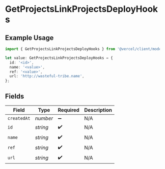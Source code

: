# GetProjectsLinkProjectsDeployHooks

## Example Usage

```typescript
import { GetProjectsLinkProjectsDeployHooks } from '@vercel/client/models/operations';

let value: GetProjectsLinkProjectsDeployHooks = {
  id: '<id>',
  name: '<value>',
  ref: '<value>',
  url: 'http://wasteful-tribe.name',
};
```

## Fields

| Field       | Type     | Required           | Description |
| ----------- | -------- | ------------------ | ----------- |
| `createdAt` | _number_ | :heavy_minus_sign: | N/A         |
| `id`        | _string_ | :heavy_check_mark: | N/A         |
| `name`      | _string_ | :heavy_check_mark: | N/A         |
| `ref`       | _string_ | :heavy_check_mark: | N/A         |
| `url`       | _string_ | :heavy_check_mark: | N/A         |
